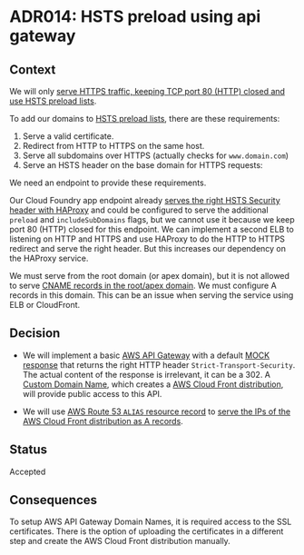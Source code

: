 # ADR014: HSTS preload using api gateway

## Context

We will only [serve HTTPS traffic, keeping TCP port 80 (HTTP) closed and use HSTS preload lists](../ADR032-ssl-only-for-applications-and-cf-endpoints).

To add our domains to [HSTS preload lists](https://hstspreload.appspot.com/), there are these requirements:

 1. Serve a valid certificate.
 2. Redirect from HTTP to HTTPS on the same host.
 3. Serve all subdomains over HTTPS (actually checks for `www.domain.com`)
 4. Serve an HSTS header on the base domain for HTTPS requests:

We need an endpoint to provide these requirements.

Our Cloud Foundry app endpoint already [serves the
right HSTS Security header with HAProxy](../ADR008-haproxy-for-request-rewriting)
and could be configured to serve the additional `preload` and `includeSubDomains` flags,
but we cannot use it because we keep port 80 (HTTP) closed for this endpoint.
We can implement a second ELB to listening on HTTP and HTTPS and use
HAProxy to do the HTTP to HTTPS redirect and serve the right header.
But this increases our dependency on the HAProxy service.

We must serve from the root domain (or apex domain), but it is not allowed to
serve [CNAME records in the root/apex domain](http://serverfault.com/questions/613829/why-cant-a-cname-record-be-used-at-the-apex-aka-root-of-a-domain). We must configure A records in this domain. This can be
an issue when serving the service using ELB or CloudFront.

## Decision

 * We will implement a basic [AWS API Gateway](https://aws.amazon.com/api-gateway/)
   with a default [MOCK response](https://aws.amazon.com/about-aws/whats-new/2015/09/introducing-mock-integration-generate-api-responses-from-api-gateway-directly/)
   that returns the right HTTP header `Strict-Transport-Security`. The actual
   content of the response is irrelevant, it can be a 302.
   A [Custom Domain Name](http://docs.aws.amazon.com/apigateway/latest/developerguide/how-to-custom-domains.html),
   which creates a [AWS Cloud Front distribution](http://docs.aws.amazon.com/AmazonCloudFront/latest/DeveloperGuide/distribution-overview.html),
   will provide public access to this API.

 * We will use [AWS Route 53 `ALIAS` resource record](http://docs.aws.amazon.com/Route53/latest/APIReference/CreateAliasRRSAPI.html)
   to [serve the IPs of the AWS Cloud Front distribution as A records](http://docs.aws.amazon.com/Route53/latest/DeveloperGuide/routing-to-cloudfront-distribution.html).


## Status

Accepted

## Consequences

To setup AWS API Gateway Domain Names, it is required access to the SSL certificates. There is the option of uploading the certificates in a different step and create the AWS Cloud Front distribution manually.

